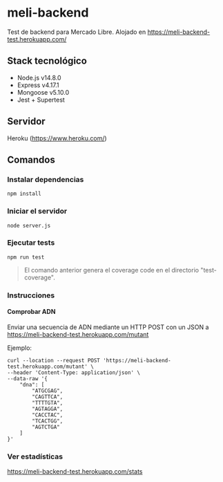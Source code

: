 # meli-backend
Test de backend para Mercado Libre.
Alojado en https://meli-backend-test.herokuapp.com/

## Stack tecnológico

* Node.js v14.8.0
* Express v4.17.1
* Mongoose v5.10.0
* Jest + Supertest

## Servidor 
Heroku (https://www.heroku.com/) 

## Comandos

### Instalar dependencias

```
npm install
```

### Iniciar el servidor

```
node server.js
```

### Ejecutar tests

```
npm run test
```
> El comando anterior genera el coverage code en el directorio "test-coverage".

### Instrucciones

#### Comprobar ADN

Enviar una secuencia de ADN mediante un HTTP POST con un JSON a https://meli-backend-test.herokuapp.com/mutant

Ejemplo:
```
curl --location --request POST 'https://meli-backend-test.herokuapp.com/mutant' \
--header 'Content-Type: application/json' \
--data-raw '{
    "dna": [
        "ATGCGAG",
        "CAGTTCA",
        "TTTTGTA",
        "AGTAGGA",
        "CACCTAC",
        "TCACTGG",
        "AGTCTGA"
    ]
}'
```

### Ver estadísticas

https://meli-backend-test.herokuapp.com/stats


